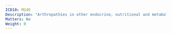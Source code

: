 ```yaml
---
ICD10: M145
Description: "Arthropathies in other endocrine, nutritional and metabolic disorders"
Matters: No
Weight: 0
---
```

